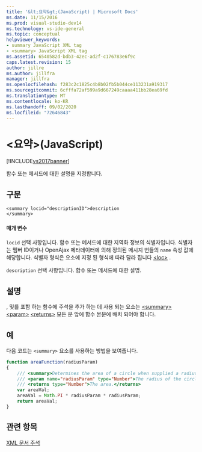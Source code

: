 ```yaml
---
title: '&lt;요약&gt;(JavaScript) | Microsoft Docs'
ms.date: 11/15/2016
ms.prod: visual-studio-dev14
ms.technology: vs-ide-general
ms.topic: conceptual
helpviewer_keywords:
- summary JavaScript XML tag
- <summary> JavaScript XML tag
ms.assetid: 6540582d-bdb3-42ec-ad2f-c176783e6f9c
caps.latest.revision: 15
author: jillre
ms.author: jillfra
manager: jillfra
ms.openlocfilehash: f283c2c1825c4b8b02fb5b044ce113231a919317
ms.sourcegitcommit: 6cfffa72af599a9d667249caaaa411bb28ea69fd
ms.translationtype: MT
ms.contentlocale: ko-KR
ms.lasthandoff: 09/02/2020
ms.locfileid: "72646843"
---
```

# <a name="ltsummarygt-javascript"></a>&lt;요약&gt;(JavaScript)
[!INCLUDE[vs2017banner](../includes/vs2017banner.md)]

함수 또는 메서드에 대한 설명을 지정합니다.

## <a name="syntax"></a>구문

```
<summary locid="descriptionID">description
</summary>
```

#### <a name="parameters"></a>매개 변수
 `locid` 선택 사항입니다. 함수 또는 메서드에 대한 지역화 정보의 식별자입니다. 식별자는 멤버 ID이거나 OpenAjax 메타데이터에 의해 정의된 메시지 번들의 `name` 속성 값에 해당합니다. 식별자 형식은 요소에 지정 된 형식에 따라 달라 집니다 [\<loc>](../ide/loc-javascript.md) .

 `description` 선택 사항입니다. 함수 또는 메서드에 대한 설명.

## <a name="remarks"></a>설명
 , 및를 포함 하는 함수에 주석을 추가 하는 데 사용 되는 요소는 [\<summary>](../ide/summary-javascript.md) [\<param>](../ide/param-javascript.md) [\<returns>](../ide/returns-javascript.md) 모든 문 앞에 함수 본문에 배치 되어야 합니다.

## <a name="example"></a>예
 다음 코드는 `<summary>` 요소를 사용하는 방법을 보여줍니다.

```javascript
function areaFunction(radiusParam)
{
    /// <summary>Determines the area of a circle when supplied a radius parameter.</summary>
    /// <param name="radiusParam" type="Number">The radius of the circle.</param>
    /// <returns type="Number">The area.</returns>
    var areaVal;
    areaVal = Math.PI * radiusParam * radiusParam;
    return areaVal;
}

```

## <a name="see-also"></a>관련 항목
 [XML 문서 주석](../ide/xml-documentation-comments-javascript.md)
